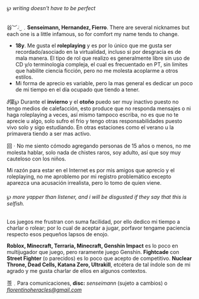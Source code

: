 ###### ℘ writing doesn't have to be perfect</small>

⾕︶𝆹𝅥⏝﹒**Senseimann, Hernandez, Fierro**. There are several nicknames but each one is a little infamous, so for comfort my name tends to change.
- **18y**. Me gusta el **roleplaying** y es por lo único que me gusta ser recordado/asociado en la virtualidad, incluso si por desgracia es de mala manera. El tipo de rol que realizo es generalmente libre sin uso de CD y/o terminología compleja, el cual es frecuentado en PT, sin limites que habilite ciencia ficción, pero no me molesta acoplarme a otros estilos.
- Mi forma de aprecio es variable, pero la mas general es dedicar un poco de mi tiempo en el día ocupado que tiendo a tener.

𝜗簗℘ Durante el **invierno** y el **otoño** puedo ser muy inactivo puesto no tengo medios de calefacción, esto produce que no responda mensajes o ni haga roleplaying a veces, así mismo tampoco escriba, no es que no te aprecie u algo, solo sufro el frio y tengo otras responsabilidades puesto vivo solo y sigo estudiando. En otras estaciones como el verano u la primavera tiendo a ser mas activo.

回ㆍNo me siento cómodo agregando personas de 15 años o menos, no me molesta hablar, solo nada de chistes raros, soy adulto, así que soy muy cauteloso con los niños.

Mi razón para estar en el Internet es por mis amigos que aprecio y el roleplaying, no me aproblemo por mi registro problemático excepto aparezca una acusación irrealista, pero lo tomo de quien viene.
###### ℘ more yapper than listener, and i will be disgusted if they say that this is selfish.</small>

Los juegos me frustran con suma facilidad, por ello dedico mi tiempo a charlar o rolear; por lo cual de aceptar a jugar, porfavor tengame paciencia respecto esos pequeños lapsos de enojo.

**Roblox, Minecraft, Terraria, Minecraft, Genshin Impact** es lo poco en multijugador que juego, pero raramente juego Genshin.
**Fightcade** con **Street Fighter** (o parecidos) es lo poco que acepto de competitivo.
**Nuclear Throne, Dead Cells, Katana Zero, Ultrakill**, etcétera de tal índole son de mi agrado y me gusta charlar de ellos en algunos contextos.

菍﹒Para comunicaciones, **disc:** *senseimann* (sujeto a cambios) o *florentinoheracles@gmail.com*
